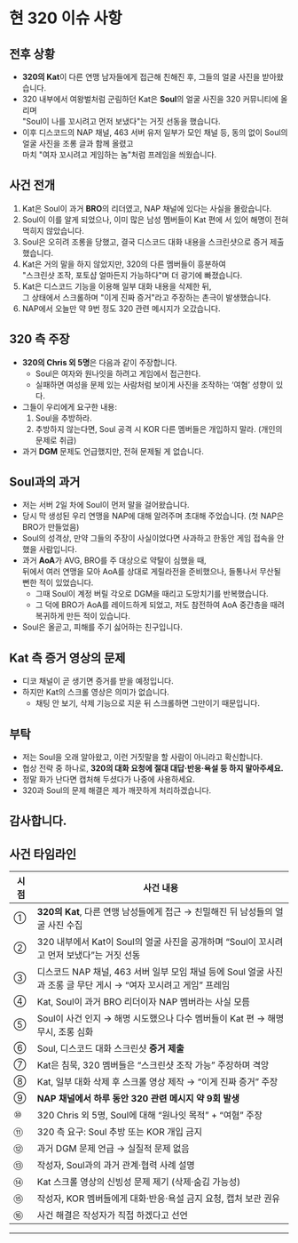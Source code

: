 # 현 320 이슈 사항

## 전후 상황
- **320의 Kat**이 다른 연맹 남자들에게 접근해 친해진 후, 그들의 얼굴 사진을 받아왔습니다.
- 320 내부에서 여왕벌처럼 군림하던 Kat은 **Soul**의 얼굴 사진을 320 커뮤니티에 올리며  
  "Soul이 나를 꼬시려고 먼저 보냈다"는 거짓 선동을 했습니다.
- 이후 디스코드의 NAP 채널, 463 서버 유저 일부가 모인 채널 등, 동의 없이 Soul의 얼굴 사진을 조롱 글과 함께 올렸고  
  마치 "여자 꼬시려고 게임하는 놈"처럼 프레임을 씌웠습니다.

## 사건 전개
1. Kat은 Soul이 과거 **BRO**의 리더였고, NAP 채널에 있다는 사실을 몰랐습니다.
2. Soul이 이를 알게 되었으나, 이미 많은 남성 멤버들이 Kat 편에 서 있어 해명이 전혀 먹히지 않았습니다.
3. Soul은 오히려 조롱을 당했고, 결국 디스코드 대화 내용을 스크린샷으로 증거 제출했습니다.
4. Kat은 거의 말을 하지 않았지만, 320의 다른 멤버들이 흥분하여  
   "스크린샷 조작, 포토샵 얼마든지 가능하다"며 더 광기에 빠졌습니다.
5. Kat은 디스코드 기능을 이용해 일부 대화 내용을 삭제한 뒤,  
   그 상태에서 스크롤하며 "이게 진짜 증거"라고 주장하는 촌극이 발생했습니다.
6. NAP에서 오늘만 약 9번 정도 320 관련 메시지가 오갔습니다.

## 320 측 주장
- **320의 Chris 외 5명**은 다음과 같이 주장합니다.
  - Soul은 여자와 원나잇을 하려고 게임에서 접근한다.
  - 실패하면 여성을 문제 있는 사람처럼 보이게 사진을 조작하는 ‘여혐’ 성향이 있다.
- 그들이 우리에게 요구한 내용:
  1. Soul을 추방하라.
  2. 추방하지 않는다면, Soul 공격 시 KOR 다른 멤버들은 개입하지 말라. (개인의 문제로 취급)
- 과거 **DGM** 문제도 언급했지만, 전혀 문제될 게 없습니다.

## Soul과의 과거
- 저는 서버 2일 차에 Soul이 먼저 말을 걸어왔습니다.
- 당시 막 생성된 우리 연맹을 NAP에 대해 알려주며 초대해 주었습니다. (첫 NAP은 BRO가 만들었음)
- Soul의 성격상, 만약 그들의 주장이 사실이었다면 사과하고 한동안 게임 접속을 안 했을 사람입니다.
- 과거 **AoA**가 AVG, BRO를 주 대상으로 약탈이 심했을 때,  
  뒤에서 여러 연맹을 모아 AoA를 상대로 게릴라전을 준비했으나, 들통나서 무산될 뻔한 적이 있었습니다.
  - 그때 Soul이 계정 버릴 각오로 DGM을 때리고 도망치기를 반복했습니다.
  - 그 덕에 BRO가 AoA를 레이드하게 되었고, 저도 참전하여 AoA 중간층을 때려 복귀하게 만든 적이 있습니다.
- Soul은 올곧고, 피해를 주기 싫어하는 친구입니다.

## Kat 측 증거 영상의 문제
- 디코 채널이 곧 생기면 증거를 받을 예정입니다.
- 하지만 Kat의 스크롤 영상은 의미가 없습니다.
  - 채팅 안 보기, 삭제 기능으로 지운 뒤 스크롤하면 그만이기 때문입니다.

## 부탁
- 저는 Soul을 오래 알아왔고, 이런 거짓말을 할 사람이 아니라고 확신합니다.
- 협상 전략 중 하나로, **320의 대화 요청에 절대 대답·반응·욕설 등 하지 말아주세요.**
- 정말 화가 난다면 캡처해 두셨다가 나중에 사용하세요.
- 320과 Soul의 문제 해결은 제가 깨끗하게 처리하겠습니다.

감사합니다.
---

## 사건 타임라인

| 시점 | 사건 내용 |
|------|-----------|
| ① | **320의 Kat**, 다른 연맹 남성들에게 접근 → 친밀해진 뒤 남성들의 얼굴 사진 수집 |
| ② | 320 내부에서 Kat이 Soul의 얼굴 사진을 공개하며 “Soul이 꼬시려고 먼저 보냈다”는 거짓 선동 |
| ③ | 디스코드 NAP 채널, 463 서버 일부 모임 채널 등에 Soul 얼굴 사진과 조롱 글 무단 게시 → “여자 꼬시려고 게임” 프레임 |
| ④ | Kat, Soul이 과거 BRO 리더이자 NAP 멤버라는 사실 모름 |
| ⑤ | Soul이 사건 인지 → 해명 시도했으나 다수 멤버들이 Kat 편 → 해명 무시, 조롱 심화 |
| ⑥ | Soul, 디스코드 대화 스크린샷 **증거 제출** |
| ⑦ | Kat은 침묵, 320 멤버들은 “스크린샷 조작 가능” 주장하며 격앙 |
| ⑧ | Kat, 일부 대화 삭제 후 스크롤 영상 제작 → “이게 진짜 증거” 주장 |
| ⑨ | **NAP 채널에서 하루 동안 320 관련 메시지 약 9회 발생** |
| ⑩ | 320 Chris 외 5명, Soul에 대해 “원나잇 목적” + “여혐” 주장 |
| ⑪ | 320 측 요구: Soul 추방 또는 KOR 개입 금지 |
| ⑫ | 과거 DGM 문제 언급 → 실질적 문제 없음 |
| ⑬ | 작성자, Soul과의 과거 관계·협력 사례 설명 |
| ⑭ | Kat 스크롤 영상의 신빙성 문제 제기 (삭제·숨김 가능성) |
| ⑮ | 작성자, KOR 멤버들에게 대화·반응·욕설 금지 요청, 캡처 보관 권유 |
| ⑯ | 사건 해결은 작성자가 직접 하겠다고 선언 |

---
